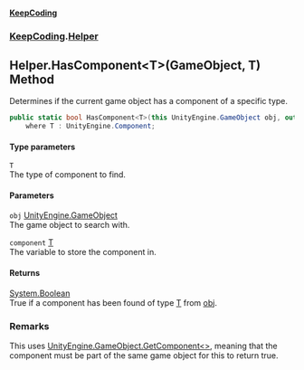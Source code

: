 #### [KeepCoding](index.md 'index')
### [KeepCoding](KeepCoding.md 'KeepCoding').[Helper](KeepCoding_Helper.md 'KeepCoding.Helper')
## Helper.HasComponent&lt;T&gt;(GameObject, T) Method
Determines if the current game object has a component of a specific type.  
```csharp
public static bool HasComponent<T>(this UnityEngine.GameObject obj, out T component)
    where T : UnityEngine.Component;
```
#### Type parameters
<a name='KeepCoding_Helper_HasComponent_T_(UnityEngine_GameObject_T)_T'></a>
`T`  
The type of component to find.
  
#### Parameters
<a name='KeepCoding_Helper_HasComponent_T_(UnityEngine_GameObject_T)_obj'></a>
`obj` [UnityEngine.GameObject](https://docs.microsoft.com/en-us/dotnet/api/UnityEngine.GameObject 'UnityEngine.GameObject')  
The game object to search with.
  
<a name='KeepCoding_Helper_HasComponent_T_(UnityEngine_GameObject_T)_component'></a>
`component` [T](KeepCoding_Helper_HasComponent_T_(UnityEngine_GameObject_T).md#KeepCoding_Helper_HasComponent_T_(UnityEngine_GameObject_T)_T 'KeepCoding.Helper.HasComponent&lt;T&gt;(UnityEngine.GameObject, T).T')  
The variable to store the component in.
  
#### Returns
[System.Boolean](https://docs.microsoft.com/en-us/dotnet/api/System.Boolean 'System.Boolean')  
True if a component has been found of type [T](KeepCoding_Helper_HasComponent_T_(UnityEngine_GameObject_T).md#KeepCoding_Helper_HasComponent_T_(UnityEngine_GameObject_T)_T 'KeepCoding.Helper.HasComponent&lt;T&gt;(UnityEngine.GameObject, T).T') from [obj](KeepCoding_Helper_HasComponent_T_(UnityEngine_GameObject_T).md#KeepCoding_Helper_HasComponent_T_(UnityEngine_GameObject_T)_obj 'KeepCoding.Helper.HasComponent&lt;T&gt;(UnityEngine.GameObject, T).obj').
### Remarks
This uses [UnityEngine.GameObject.GetComponent&lt;&gt;](https://docs.microsoft.com/en-us/dotnet/api/UnityEngine.GameObject.GetComponent--1 'UnityEngine.GameObject.GetComponent``1'), meaning that the component must be part of the same game object for this to return true.  
